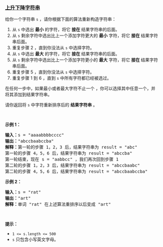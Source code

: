 ### [上升下降字符串](https://leetcode-cn.com/problems/increasing-decreasing-string)

<p>给你一个字符串&nbsp;<code>s</code>&nbsp;，请你根据下面的算法重新构造字符串：</p>

<ol>
	<li>从 <code>s</code>&nbsp;中选出 <strong>最小</strong>&nbsp;的字符，将它 <strong>接在</strong>&nbsp;结果字符串的后面。</li>
	<li>从 <code>s</code> 剩余字符中选出比上一个添加字符更大的 <strong>最小</strong> 字符，将它 <strong>接在</strong>&nbsp;结果字符串后面。</li>
	<li>重复步骤 2 ，直到你没法从 <code>s</code>&nbsp;中选择字符。</li>
	<li>从 <code>s</code>&nbsp;中选出 <strong>最大</strong>&nbsp;的字符，将它 <strong>接在</strong>&nbsp;结果字符串的后面。</li>
	<li>从 <code>s</code> 剩余字符中选出比上一个添加字符更小的 <strong>最大</strong>&nbsp;字符，将它 <strong>接在</strong>&nbsp;结果字符串后面。</li>
	<li>重复步骤 5&nbsp;，直到你没法从 <code>s</code>&nbsp;中选择字符。</li>
	<li>重复步骤 1 到 6 ，直到 <code>s</code>&nbsp;中所有字符都已经被选过。</li>
</ol>

<p>在任何一步中，如果最小或者最大字符不止一个&nbsp;，你可以选择其中任意一个，并将其添加到结果字符串。</p>

<p>请你返回将&nbsp;<code>s</code>&nbsp;中字符重新排序后的 <strong>结果字符串</strong> 。</p>

<p>&nbsp;</p>

<p><strong>示例 1：</strong></p>

<pre>
<strong>输入：</strong>s = "aaaabbbbcccc"
<strong>输出：</strong>"abccbaabccba"
<strong>解释：</strong>第一轮的步骤 1，2，3 后，结果字符串为 result = "abc"
第一轮的步骤 4，5，6 后，结果字符串为 result = "abccba"
第一轮结束，现在 s = "aabbcc" ，我们再次回到步骤 1
第二轮的步骤 1，2，3 后，结果字符串为 result = "abccbaabc"
第二轮的步骤 4，5，6 后，结果字符串为 result = "abccbaabccba"
</pre>

<p><strong>示例 2：</strong></p>

<pre>
<strong>输入：</strong>s = "rat"
<strong>输出：</strong>"art"
<strong>解释：</strong>单词 "rat" 在上述算法重排序以后变成 "art"
</pre>

<p>&nbsp;</p>

<p><strong>提示：</strong></p>

<ul>
	<li><code>1 &lt;= s.length &lt;= 500</code></li>
	<li><code>s</code>&nbsp;只包含小写英文字母。</li>
</ul>
